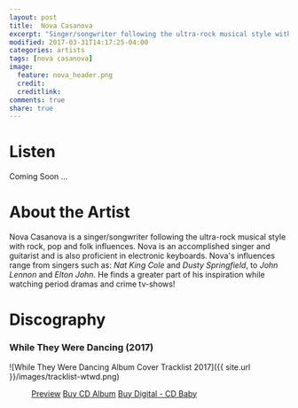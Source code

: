 ```yaml
---
layout: post
title:  Nova Casanova
excerpt: "Singer/songwriter following the ultra-rock musical style with rock, pop and folk influences."
modified: 2017-03-31T14:17:25-04:00
categories: artists
tags: [nova casanova]
image:
  feature: nova_header.png
  credit: 
  creditlink:
comments: true
share: true
---
```

# Listen
Coming Soon ...

# About the Artist

Nova Casanova is a singer/songwriter following the ultra-rock musical style with rock, pop and folk influences.
Nova is an accomplished singer and guitarist and is also proficient in electronic keyboards. 
Nova's influences range from singers such as: *Nat King Cole* and *Dusty Springfield*, to *John Lennon* and *Elton John*.
He finds a greater part of his inspiration while watching period dramas and crime tv-shows! 

# Discography

### While They Were Dancing (2017)

![While They Were Dancing Album Cover Tracklist 2017]({{ site.url }}/images/tracklist-wtwd.png)

<figure class="third">
    <a href="link to shop" class="btn">Preview</a>
	<a href="link to shop" class="btn">Buy CD Album</a>
	<a href="https://store.cdbaby.com/cd/novacasanova" class="btn">Buy Digital - CD Baby</a>
</figure>



